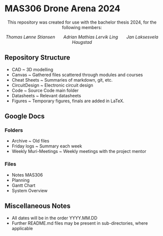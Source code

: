# MAS306 Drone Arena 2024

<p style="text-align: center;">This repository was created for use with the bachelor thesis 2024, for the following members:</p>
<p style="text-align: center;"><i> Thomas Lønne Stiansen &nbsp; &nbsp; &nbsp; Adrian Mathias Lervik Ling &nbsp; &nbsp; &nbsp; Jan Laksesvela Haugstad</i></p>
<!-- <p style="text-align: center;"><i> Adrian Mathias Lervik Ling </i></p>
<p style="text-align: center;"><i> Jan Laksesvela Haugstad </i></p>  -->

## Repository Structure
- CAD ~ 3D modelling
- Canvas ~ Gathered files scattered through modules and courses
- Cheat Sheets ~ Summaries of markdown, git, etc.
- CircuitDesign ~ Electronic circuit design
- Code ~ Source Code main folder
- Datasheets ~ Relevant datasheets
- Figures ~ Temporary figures, finals are added in LaTeX.
 
## Google Docs
### Folders
- Archive ~ Old files
- Friday logs ~ Summary each week
- Weekly Muri-Meetings ~ Weekly meetings with the project mentor

### Files
- Notes MAS306
- Planning
- Gantt Chart
- System Overview

## Miscellaneous Notes
- All dates will be in the order YYYY.MM.DD
- Further README.md files may be present in sub-directories, where applicable

